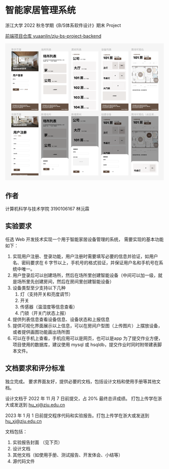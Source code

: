 # 智能家居管理系统

浙江大学 2022 秋冬学期《B/S体系软件设计》期末 Project

[前端项目仓库 yuaanlin/zju-bs-project-backend](https://github.com/yuaanlin/zju-bs-project-backend/)

![Design](./public/og.png)

## 作者

计算机科学与技术学院 3190106167 林沅霖

## 实验要求

任选 Web 开发技术实现一个用于智能家居设备管理的系统， 需要实现的基本功能如下：

1. 实现用户注册、登录功能，用户注册时需要填写必要的信息并验证，如用户名、密码要求在
   6 字节以上，手机号的格式验证，并保证用户名和手机号在系统中唯一。
2. 用户登录后可以创建场所，然后在场所里创建智能设备（中间可以加一级，就是场所里先创建房间，然后在房间里创建智能设备）
3. 设备类型至少支持以下几种
    1. 灯（支持开关和亮度调节）
    2. 开关
    3. 传感器（温湿度等信息查看）
    4. 门锁（开关门状态上报）
4. 提供列表信息查看设备信息、设备状态和上报信息
5. 提供可视化界面展示以上信息，可以在房间户型图（上传图片）上摆放设备，或者提供画图功能画出场所图
6. 可以在手机上查看，手机应用可以是网页，也可以是app 为了提交作业方便，项目使用的数据库，建议使用
   mysql 或 hsqldb，提交作业时同时附带建表脚本文件。

## 文档要求和评分标准

独立完成。
要求界面友好，提供必要的文档，包括设计文档和使用手册等其他文档。

设计文档于 2022 年 11 月 7 日前提交，占 20% 最终总评成绩。
打包上传学在浙大或发送到 hu_xj@zju.edu.cn

2023 年 1 月 1 日前提交程序代码和实验报告。打包上传学在浙大或发送到
hu_xj@zju.edu.cn

文档包括：

1. 实验报告封面 （见下页）
2. 设计文档
3. 其他文档（如使用手册、测试报告、开发体会、小结等）
4. 源代码文件
